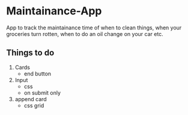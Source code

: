 # Maintainance-App
App to track the maintainance time of when to clean things, when your groceries turn rotten, when to do an oil change on your car etc.

## Things to do
1. Cards
    - end button
2. Input
    - css
    - on submit only
3. append card
    - css grid
